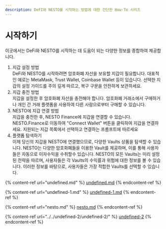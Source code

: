 ```yaml
---
description: DeFI와 NESTO를 시작하는 방법에 대한 간단한 How-To 시리즈
---
```


# 시작하기

이곳에서는 DeFi와 NESTO를 시작하는 데 도움이 되는 다양한 정보를 종합하여 제공합니다.

1. 지갑 설정 방법\
   DeFi와 NESTO를 시작하려면 암호화폐 자산을 보유할 지갑이 필요합니다. 대표적인 예로는 MetaMask, Trust Wallet, Coinbase Wallet 등이 있습니다. 선택한 지갑의 설정 가이드를 주의 깊게 따르고, 복구 구문을 안전하게 보관하세요.
2. 지갑 충전 방법\
   지갑을 설정한 후 암호화폐 자산을 충전해야 합니다. 암호화폐 거래소에서 구매하거나 개인 간 거래 플랫폼을 사용하여 다른 사람으로부터 구매할 수 있습니다.
3. NESTO에 지갑 연결 방법\
   지갑을 충전한 후, NESTO Finance에 지갑을 연결할 수 있습니다. NESTO.Finance로 이동하여 "Connect Wallet" 버튼을 클릭하여 지갑을 연결하세요. 지원되는 지갑 목록에서 선택하고 연결하는 프롬프트에 따르세요
4. 플랫폼 탐색하기\
   이제 당신의 지갑을 NESTO에 연결했으므로, 다양한 Vaults 상품을 탐색할 수 있습니다. NESTO는 다양한 암호화폐들을 이용한 Vault를 제공하며, 이를 통해 사용자들은 자동으로 이자수익을 수취할수 있습니다. NESTO의 모든 Vaults는 미리 설정된 전략을 따르며, 사용자들은 각 Vaults의 수익률과 위험에 대한 정보를 볼 수 있습니다. 이러한 정보를 바탕으로, 사용자들은 가장 적합한 Vaults를 선택할 수 있습니다.

{% content-ref url="undefined.md" %}
[undefined.md](undefined.md)
{% endcontent-ref %}

{% content-ref url="undefined-1.md" %}
[undefined-1.md](undefined-1.md)
{% endcontent-ref %}

{% content-ref url="nesto.md" %}
[nesto.md](nesto.md)
{% endcontent-ref %}

{% content-ref url="../../undefined-2/undefined-2/" %}
[undefined-2](../../undefined-2/undefined-2/)
{% endcontent-ref %}
